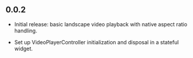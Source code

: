 ## 0.0.2

- Initial release: basic landscape video playback with native aspect ratio handling.

- Set up VideoPlayerController initialization and disposal in a stateful widget.
